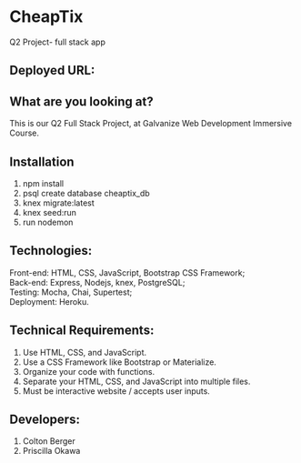 # CheapTix
Q2 Project- full stack app

## Deployed URL: 

## What are you looking at? 
This is our Q2 Full Stack Project, at Galvanize Web Development Immersive Course.

## Installation
1. npm install
2. psql create database cheaptix_db
3. knex migrate:latest
4. knex seed:run
5. run nodemon

## Technologies: 
Front-end: HTML, CSS, JavaScript, Bootstrap CSS Framework;<br>
Back-end: Express, Nodejs, knex, PostgreSQL;<br>
Testing: Mocha, Chai, Supertest;<br>
Deployment: Heroku.

## Technical Requirements:
1. Use HTML, CSS, and JavaScript.
2. Use a CSS Framework like Bootstrap or Materialize.
3. Organize your code with functions.
4. Separate your HTML, CSS, and JavaScript into multiple files.
5. Must be interactive website / accepts user inputs.

## Developers:
1. Colton Berger
2. Priscilla Okawa
